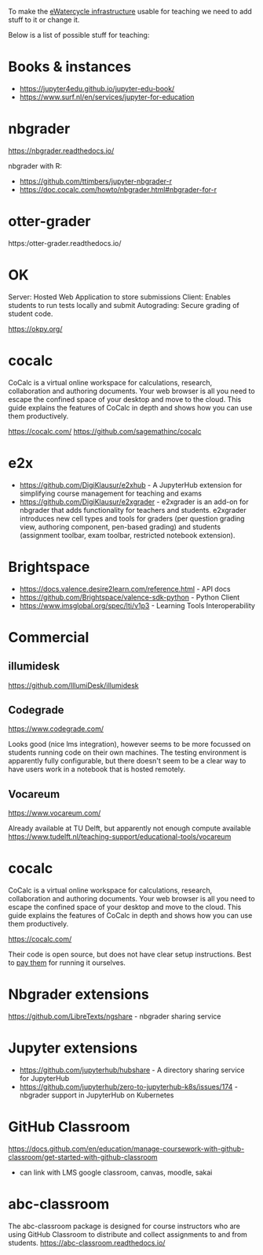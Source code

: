 To make the [eWatercycle infrastructure](https://github.com/eWaterCycle/infra) usable for teaching we need to add stuff to it or change it.

Below is a list of possible stuff for teaching:

# Books & instances

* https://jupyter4edu.github.io/jupyter-edu-book/
* https://www.surf.nl/en/services/jupyter-for-education

# nbgrader 

https://nbgrader.readthedocs.io/

nbgrader with R:
- https://github.com/ttimbers/jupyter-nbgrader-r
- https://doc.cocalc.com/howto/nbgrader.html#nbgrader-for-r

# otter-grader

https:/otter-grader.readthedocs.io/

# OK

Server: Hosted Web Application to store submissions
Client: Enables students to run tests locally and submit
Autograding: Secure grading of student code.

https://okpy.org/

# cocalc

CoCalc is a virtual online workspace for calculations, research, collaboration and authoring documents. Your web browser is all you need to escape the confined space of your desktop and move to the cloud. This guide explains the features of CoCalc in depth and shows how you can use them productively.

https://cocalc.com/
https://github.com/sagemathinc/cocalc

# e2x

* https://github.com/DigiKlausur/e2xhub - A JupyterHub extension for simplifying course management for teaching and exams
* https://github.com/DigiKlausur/e2xgrader - e2xgrader is an add-on for nbgrader that adds functionality for teachers and students. e2xgrader introduces new cell types and tools for graders (per question grading view, authoring component, pen-based grading) and students (assignment toolbar, exam toolbar, restricted notebook extension).


# Brightspace

* https://docs.valence.desire2learn.com/reference.html - API docs
* https://github.com/Brightspace/valence-sdk-python - Python Client
* https://www.imsglobal.org/spec/lti/v1p3 - Learning Tools Interoperability

# Commercial

## illumidesk

https://github.com/IllumiDesk/illumidesk

## Codegrade

https://www.codegrade.com/

Looks good (nice lms integration), however seems to be more focussed on students running code on their own machines. The testing environment is apparently fully configurable, but there doesn't seem to be a clear way to have users work in a notebook that is hosted remotely.

## Vocareum

https://www.vocareum.com/

Already available at TU Delft, but apparently not enough compute available https://www.tudelft.nl/teaching-support/educational-tools/vocareum

# cocalc

CoCalc is a virtual online workspace for calculations, research, collaboration and authoring documents. Your web browser is all you need to escape the confined space of your desktop and move to the cloud. This guide explains the features of CoCalc in depth and shows how you can use them productively.

https://cocalc.com/

Their code is open source, but does not have clear setup instructions. Best to [pay them](https://cocalc.com/pricing/onprem) for running it ourselves.

# Nbgrader extensions

https://github.com/LibreTexts/ngshare - nbgrader sharing service

# Jupyter extensions

* https://github.com/jupyterhub/hubshare - A directory sharing service for JupyterHub
* https://github.com/jupyterhub/zero-to-jupyterhub-k8s/issues/174 - nbgrader support in JupyterHub on Kubernetes

# GitHub Classroom

https://docs.github.com/en/education/manage-coursework-with-github-classroom/get-started-with-github-classroom

- can link with LMS google classroom, canvas, moodle, sakai

# abc-classroom

The abc-classroom package is designed for course instructors who are using GitHub Classroom to distribute and collect assignments to and from students.
https://abc-classroom.readthedocs.io/
